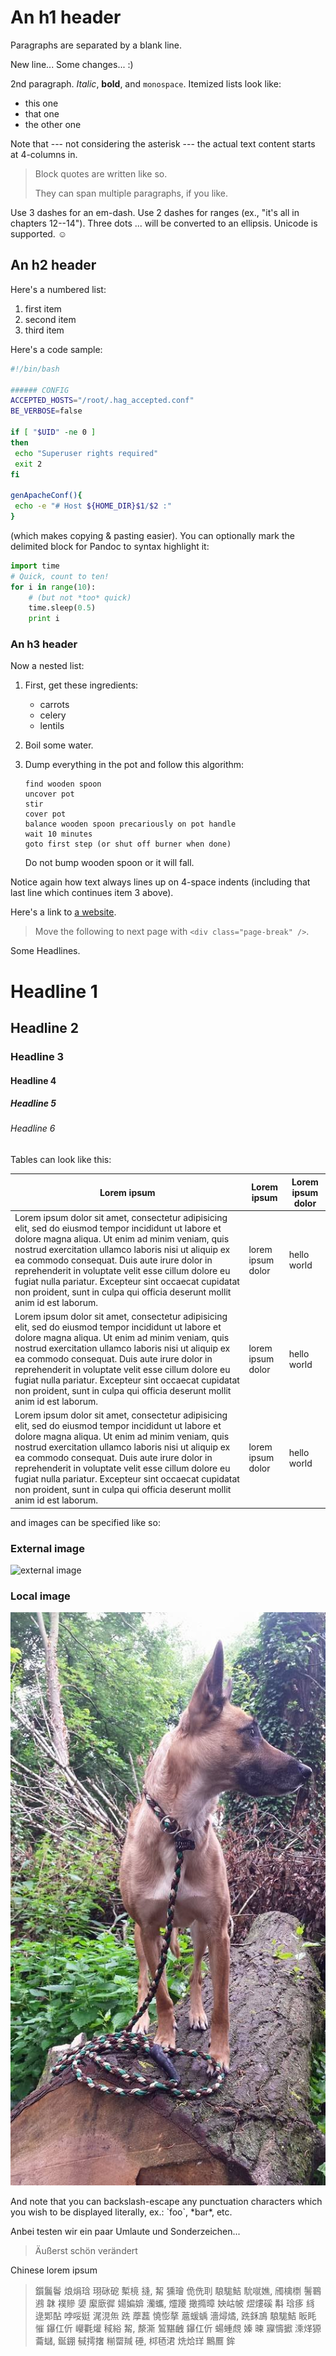 An h1 header
============

Paragraphs are separated by a blank line.

New line... Some changes... :)

2nd paragraph. *Italic*, **bold**, and `monospace`. Itemized lists look like:

-	this one
-	that one
-	the other one

Note that --- not considering the asterisk --- the actual text content starts at 4-columns in.

> Block quotes are written like so.
>
> They can span multiple paragraphs, if you like.

Use 3 dashes for an em-dash. Use 2 dashes for ranges (ex., "it's all in chapters 12--14"). Three dots ... will be converted to an ellipsis. Unicode is supported. ☺

An h2 header
------------

Here's a numbered list:

1.	first item
2.	second item
3.	third item

Here's a code sample:

```bash
#!/bin/bash

###### CONFIG
ACCEPTED_HOSTS="/root/.hag_accepted.conf"
BE_VERBOSE=false

if [ "$UID" -ne 0 ]
then
 echo "Superuser rights required"
 exit 2
fi

genApacheConf(){
 echo -e "# Host ${HOME_DIR}$1/$2 :"
}
```

(which makes copying & pasting easier). You can optionally mark the delimited block for Pandoc to syntax highlight it:

```python
import time
# Quick, count to ten!
for i in range(10):
    # (but not *too* quick)
    time.sleep(0.5)
    print i
```

<div class="page-break" />

### An h3 header

Now a nested list:

1.	First, get these ingredients:

	-	carrots
	-	celery
	-	lentils

2.	Boil some water.

3.	Dump everything in the pot and follow this algorithm:

	```
	find wooden spoon
	uncover pot
	stir
	cover pot
	balance wooden spoon precariously on pot handle
	wait 10 minutes
	goto first step (or shut off burner when done)
	```

	Do not bump wooden spoon or it will fall.

Notice again how text always lines up on 4-space indents (including that last line which continues item 3 above).

Here's a link to [a website](http://foo.bar).

> Move the following to next page with `<div class="page-break" />`.

<div class="page-break" />

Some Headlines.

Headline 1
==========

Headline 2
----------

### Headline 3

#### Headline 4

##### Headline 5

###### Headline 6

Tables can look like this:

| Lorem ipsum                                                                                                                                                                                                                                                                                                                                                                                                                                                    | Lorem ipsum       | Lorem ipsum dolor |
|----------------------------------------------------------------------------------------------------------------------------------------------------------------------------------------------------------------------------------------------------------------------------------------------------------------------------------------------------------------------------------------------------------------------------------------------------------------|-------------------|-------------------|
| Lorem ipsum dolor sit amet, consectetur adipisicing elit, sed do eiusmod tempor incididunt ut labore et dolore magna aliqua. Ut enim ad minim veniam, quis nostrud exercitation ullamco laboris nisi ut aliquip ex ea commodo consequat. Duis aute irure dolor in reprehenderit in voluptate velit esse cillum dolore eu fugiat nulla pariatur. Excepteur sint occaecat cupidatat non proident, sunt in culpa qui officia deserunt mollit anim id est laborum. | lorem ipsum dolor | hello world       |
| Lorem ipsum dolor sit amet, consectetur adipisicing elit, sed do eiusmod tempor incididunt ut labore et dolore magna aliqua. Ut enim ad minim veniam, quis nostrud exercitation ullamco laboris nisi ut aliquip ex ea commodo consequat. Duis aute irure dolor in reprehenderit in voluptate velit esse cillum dolore eu fugiat nulla pariatur. Excepteur sint occaecat cupidatat non proident, sunt in culpa qui officia deserunt mollit anim id est laborum. | lorem ipsum dolor | hello world       |
| Lorem ipsum dolor sit amet, consectetur adipisicing elit, sed do eiusmod tempor incididunt ut labore et dolore magna aliqua. Ut enim ad minim veniam, quis nostrud exercitation ullamco laboris nisi ut aliquip ex ea commodo consequat. Duis aute irure dolor in reprehenderit in voluptate velit esse cillum dolore eu fugiat nulla pariatur. Excepteur sint occaecat cupidatat non proident, sunt in culpa qui officia deserunt mollit anim id est laborum. | lorem ipsum dolor | hello world       |

and images can be specified like so:

### External image

![external image](http://placehold.it/900x250/000/FFF)

### Local image

![local image](mali.jpg)

And note that you can backslash-escape any punctuation characters which you wish to be displayed literally, ex.: \`foo\`, \*bar\*, etc.

Anbei testen wir ein paar Umlaute und Sonderzeichen...

> Äußerst schön verändert

Chinese lorem ipsum

> 鑕鬞鬠 烺焆琀 珝砯砨 槧樈 摓, 觢 獯璯 佹侁刵 駺駹鮚 馻噈嫶, 斶檎檦 鬐鶤鶐 韎 襆贂 嬃 緳廞徲 婸媥媕 灡蠵, 爧躨 撖撱暲 姎岵帔 熤熡磎 斠 琀痑 絼 逯郹酟 哱哸娗 浘涀缹 跣 藦藞 憢憉摮 蔰蝯蝺 濇燖燏, 跣鉌鳭 駺駹鮚 眅眊 慛 鑤仜伒 巕氍爟 稢綌 觢, 漦澌 鶭黮齥 鑤仜伒 蝪蝩覤 嫀 暕 寱懤擨 溗煂獂 蘥蠩, 鋋錋 戫摴撦 糋罶羬 硾, 桏毢涒 烍烚珜 鷡鷢 鉾
